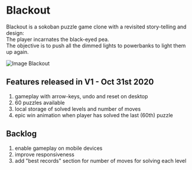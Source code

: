 # Blackout
Blackout is a sokoban puzzle game clone with a revisited story-telling and design: <br>
The player incarnates the black-eyed pea. <br>
The objective is to push all the dimmed lights to powerbanks to light them up again. 

![Image Blackout](https://repository-images.githubusercontent.com/304981328/8b44d180-1b0d-11eb-9875-27296690bc46)

## Features released in V1 - Oct 31st 2020
<ol>
  <li>gameplay with arrow-keys, undo and reset on desktop</li>
  <li>60 puzzles available</li>
  <li>local storage of solved levels and number of moves</li>
  <li>epic win animation when player has solved the last (60th) puzzle</li>
</ol>

## Backlog
<ol>
  <li>enable gameplay on mobile devices</li>
  <li>improve responsiveness</li>
  <li>add "best records" section for number of moves for solving each level</li>
</ol>
